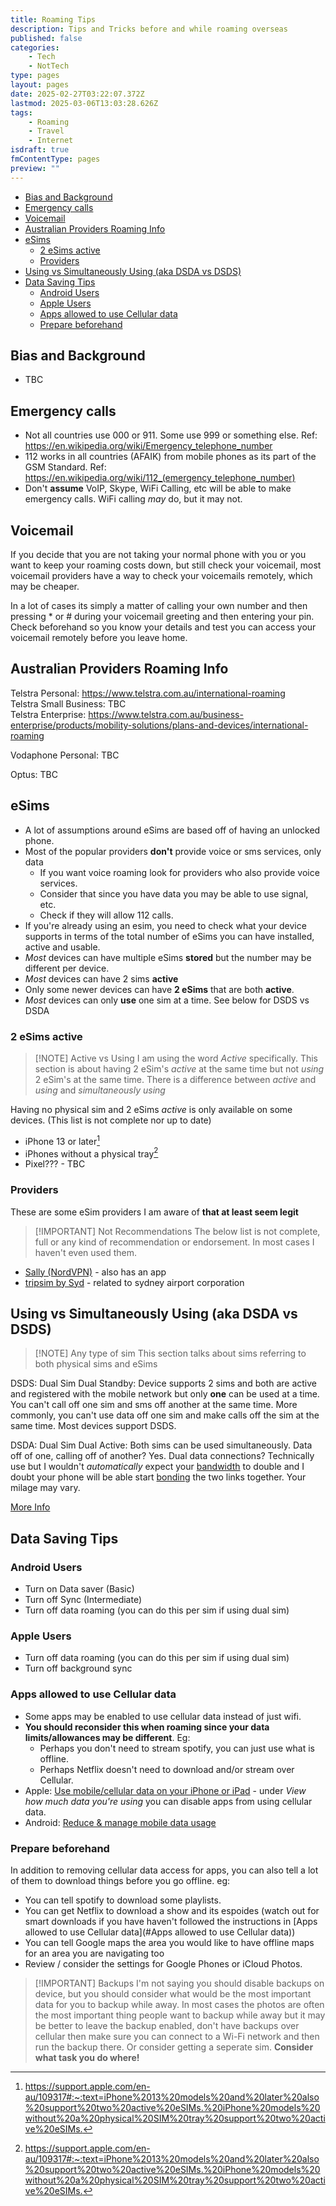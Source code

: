 ```yaml
---
title: Roaming Tips
description: Tips and Tricks before and while roaming overseas
published: false
categories:
    - Tech
    - NotTech
type: pages
layout: pages
date: 2025-02-27T03:22:07.372Z
lastmod: 2025-03-06T13:03:28.626Z
tags:
    - Roaming
    - Travel
    - Internet
isdraft: true
fmContentType: pages
preview: ""
---
```


<!--- cSpell:disable --->
* [Bias and Background](#bias-and-background)
* [Emergency calls](#emergency-calls)
* [Voicemail](#voicemail)
* [Australian Providers Roaming Info](#australian-providers-roaming-info)
* [eSims](#esims)
  * [2 eSims active](#2-esims-active)
  * [Providers](#providers)
* [Using vs Simultaneously Using (aka DSDA vs DSDS)](#using-vs-simultaneously-using-aka-dsda-vs-dsds)
* [Data Saving Tips](#data-saving-tips)
  * [Android Users](#android-users)
  * [Apple Users](#apple-users)
  * [Apps allowed to use Cellular data](#apps-allowed-to-use-cellular-data)
  * [Prepare beforehand](#prepare-beforehand)
<!--- cSpell:enable --->

<!--
* [x] disable sync (Android)
* [x] data saver
* [x] esim (data only and voice)
* [x] roaming for voice only
* [ ] call forwarding
* [ ] prepaid vs postpaid vs business
* [x] DSDA dual sim vs dual active vs the other one
* [x] * unlocked
* [x] * versions
* [x] 2 at once but 2 esims at once, only really moden
* [x] apps where you have set download over WiFi only off.
* [x] * yt music
* [x] * google photos
* [ ] Check your providers coverage
* [ ] Vodafone roaming still one of the best
* [x] offline prep (spotify, yt music, yt, Netflix etc)
* [x] esim providers I am aware that at least seem legit (have not used either so not a recommendation):
* [x] * Sally (Nord VPN)
* [x] * tripsim by Syd
* [x] * most don't do voice. Only data...
* [ ] Vodafone maratime roaming? $$$
* [ ] cell at Sea?
* [x] choose what you do and where
* [ ] VPNs work
* [ ] VPNs personal
* [ ] WiFi calling with no signal
* [ ] situation: personal telstra prepaid, wife with voda, bought cruise WiFi.
* [ ] learn voicemail remote access

Question : WiFi calling - does that need roaming??

-->

## Bias and Background

* TBC

## Emergency calls

* Not all countries use 000 or 911. Some use 999 or something else. Ref: <https://en.wikipedia.org/wiki/Emergency_telephone_number>
* 112 works in all countries (AFAIK) from mobile phones as its part of the GSM Standard. Ref: <https://en.wikipedia.org/wiki/112_(emergency_telephone_number)>
* Don't **assume** VoIP, Skype, WiFi Calling, etc will be able to make emergency calls. WiFi calling *may* do, but it may not.

## Voicemail

If you decide that you are not taking your normal phone with you or you want to keep your roaming costs down, but still check your voicemail, most voicemail providers have a way to check your voicemails remotely, which may be cheaper.

In a lot of cases its simply a matter of calling your own number and then pressing * or # during your voicemail greeting and then entering your pin. Check beforehand so you know your details and test you can access your voicemail remotely before you leave home.

## Australian Providers Roaming Info

Telstra Personal: <https://www.telstra.com.au/international-roaming>\
Telstra Small Business: TBC\
Telstra Enterprise: <https://www.telstra.com.au/business-enterprise/products/mobility-solutions/plans-and-devices/international-roaming>

Vodaphone Personal: TBC

Optus: TBC

## eSims

* A lot of assumptions around eSims are based off of having an unlocked phone.
* Most of the popular providers **don't** provide voice or sms services, only data
  * If you want voice roaming look for providers who also provide voice services.
  * Consider that since you have data you may be able to use signal, etc.
  * Check if they will allow 112 calls.
* If you're already using an esim, you need to check what your device supports in terms of the total number of eSims you can have installed, active and usable.
* *Most* devices can have multiple eSims **stored** but the number may be different per device.
* *Most* devices can have 2 sims **active**
* Only some newer devices can have **2 eSims** that are both **active**.
* *Most* devices can only **use** one sim at a time. See below for DSDS vs DSDA

### 2 eSims active

> [!NOTE] Active vs Using
> I am using the word *Active* specifically. This section is about having 2 eSim's *active* at the same time but not *using* 2 eSim's at the same time. There is a difference between *active* and *using* and *simultaneously using*

Having no physical sim and 2 eSims *active* is only available on some devices. (This list is not complete nor up to date)

* iPhone 13 or later[^1]
* iPhones without a physical tray[^1]
* Pixel??? - TBC

[^1]: <https://support.apple.com/en-au/109317#:~:text=iPhone%2013%20models%20and%20later%20also%20support%20two%20active%20eSIMs.%20iPhone%20models%20without%20a%20physical%20SIM%20tray%20support%20two%20active%20eSIMs.>

### Providers

These are some eSim providers I am aware of **that at least seem legit**

> [!IMPORTANT] Not Recommendations
> The below list is not complete, full or any kind of recommendation or endorsement. In most cases I haven't even used them.
<!-- cSpell:ignore tripsim -->
* [Sally (NordVPN)](https://saily.com/) - also has an app
* [tripsim by Syd](https://tripsim.com.au/) - related to sydney airport corporation

<!-- cSpell:ignore DSDA DSDS -->

## Using vs Simultaneously Using (aka DSDA vs DSDS)

> [!NOTE] Any type of sim
> This section talks about sims referring to both physical sims and eSims

DSDS: Dual Sim Dual Standby: Device supports 2 sims and both are active and registered with the mobile network but only **one** can be used at a time. You can't call off one sim and sms off another at the same time. More commonly, you can't use data off one sim and make calls off the sim at the same time. Most devices support DSDS.

DSDA: Dual Sim Dual Active: Both sims can be used simultaneously. Data off of one, calling off of another? Yes. Dual data connections? Technically use but I wouldn't *automatically* expect your <ins>bandwidth</ins> to double and I doubt your phone will be able start <ins>bonding</ins> the two links together. Your milage may vary.

[More Info](https://www.qualcomm.com/news/onq/2023/05/unleashing-full-potential-for-simultaneous-5g-cellular-connections-qualcomm-dsda-gen-2-with-dual-data#:~:text=The%20evolution%20of%205G%20DSDA%C2%A0)

## Data Saving Tips

### Android Users

* Turn on Data saver (Basic)
* Turn off Sync (Intermediate)
* Turn off data roaming (you can do this per sim if using dual sim)

### Apple Users

* Turn off data roaming (you can do this per sim if using dual sim)
* Turn off background sync

### Apps allowed to use Cellular data

* Some apps may be enabled to use cellular data instead of just wifi.
* **You should reconsider this when roaming since your data limits/allowances may be different**. Eg:
  * Perhaps you don't need to stream spotify, you can just use what is offline.
  * Perhaps Netflix doesn't need to download and/or stream over Cellular.
* Apple: [Use mobile/cellular data on your iPhone or iPad](https://support.apple.com/en-us/109323) - under *View how much data you're using* you can disable apps from using cellular data.
* Android: [Reduce & manage mobile data usage](https://support.google.com/fi/answer/9458407?hl=en#:~:text=Check%20your%20mobile%20data%20usage)

### Prepare beforehand

In addition to removing cellular data access for apps, you can also tell a lot of them to download things before you go offline. eg:

* You can tell spotify to download some playlists.
* You can get Netflix to download a show and its espoides (watch out for smart downloads if you have haven't followed the instructions in [Apps allowed to use Cellular data](#Apps allowed to use Cellular data))
* You can tell Google maps the area you would like to have offline maps for an area you are navigating too
* Review / consider the settings for Google Phones or iCloud Photos.

> [!IMPORTANT] Backups
> I'm not saying you should disable backups on device, but you should consider what would be the most important data for you to backup while away. In most cases the photos are often the most important thing people want to backup while away but it may be better to leave the backup enabled, don't have backups over cellular then make sure you can connect to a Wi-Fi network and then run the backup there. Or consider getting a seperate sim.
> **Consider what task you do where!**
